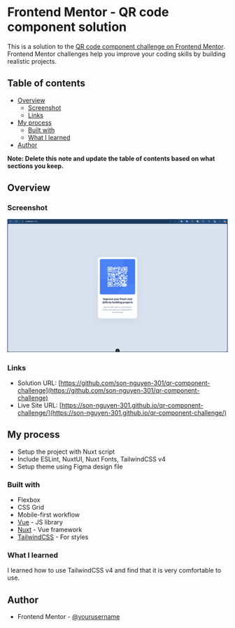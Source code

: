 # Frontend Mentor - QR code component solution

This is a solution to the [QR code component challenge on Frontend Mentor](https://www.frontendmentor.io/challenges/qr-code-component-iux_sIO_H). Frontend Mentor challenges help you improve your coding skills by building realistic projects. 

## Table of contents

- [Overview](#overview)
  - [Screenshot](#screenshot)
  - [Links](#links)
- [My process](#my-process)
  - [Built with](#built-with)
  - [What I learned](#what-i-learned)
- [Author](#author)

**Note: Delete this note and update the table of contents based on what sections you keep.**

## Overview

### Screenshot

![](./screenshot.png)

### Links

- Solution URL: [https://github.com/son-nguyen-301/qr-component-challenge](https://github.com/son-nguyen-301/qr-component-challenge)
- Live Site URL: [https://son-nguyen-301.github.io/qr-component-challenge/](https://son-nguyen-301.github.io/qr-component-challenge/)

## My process
- Setup the project with Nuxt script
- Include ESLint, NuxtUI, Nuxt Fonts, TailwindCSS v4
- Setup theme using Figma design file

### Built with

- Flexbox
- CSS Grid
- Mobile-first workflow
- [Vue](https://reactjs.org/) - JS library
- [Nuxt](https://nextjs.org/) - Vue framework
- [TailwindCSS](https://styled-components.com/) - For styles

### What I learned

I learned how to use TailwindCSS v4 and find that it is very comfortable to use.

## Author

- Frontend Mentor - [@yourusername](https://www.frontendmentor.io/profile/son-nguyen-301)
